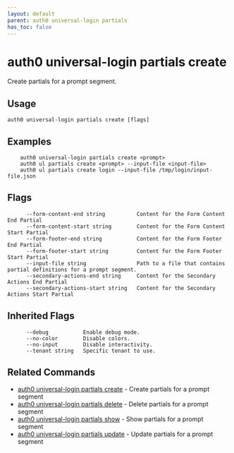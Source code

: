 ```yaml
---
layout: default
parent: auth0 universal-login partials
has_toc: false
---
```

# auth0 universal-login partials create

Create partials for a prompt segment.

## Usage
```
auth0 universal-login partials create [flags]
```

## Examples

```
	auth0 universal-login partials create <prompt>
	auth0 ul partials create <prompt> --input-file <input-file>
	auth0 ul partials create login --input-file /tmp/login/input-file.json
```


## Flags

```
      --form-content-end string          Content for the Form Content End Partial
      --form-content-start string        Content for the Form Content Start Partial
      --form-footer-end string           Content for the Form Footer End Partial
      --form-footer-start string         Content for the Form Footer Start Partial
      --input-file string                Path to a file that contains partial definitions for a prompt segment.
      --secondary-actions-end string     Content for the Secondary Actions End Partial
      --secondary-actions-start string   Content for the Secondary Actions Start Partial
```


## Inherited Flags

```
      --debug           Enable debug mode.
      --no-color        Disable colors.
      --no-input        Disable interactivity.
      --tenant string   Specific tenant to use.
```


## Related Commands

- [auth0 universal-login partials create](auth0_universal-login_partials_create.md) - Create partials for a prompt segment
- [auth0 universal-login partials delete](auth0_universal-login_partials_delete.md) - Delete partials for a prompt segment
- [auth0 universal-login partials show](auth0_universal-login_partials_show.md) - Show partials for a prompt segment
- [auth0 universal-login partials update](auth0_universal-login_partials_update.md) - Update partials for a prompt segment


